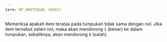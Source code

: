 ```yaml
---
term: OP_0NOTEQUAL (0X92)
---
```


Memeriksa apakah item teratas pada tumpukan tidak sama dengan nol. Jika item tersebut selain nol, maka akan mendorong `1` (benar) ke dalam tumpukan, sebaliknya, akan mendorong `0` (salah).